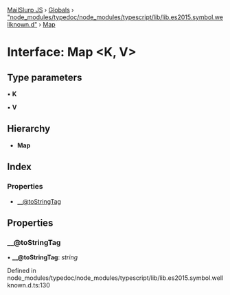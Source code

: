 [MailSlurp JS](../README.md) › [Globals](../globals.md) › ["node_modules/typedoc/node_modules/typescript/lib/lib.es2015.symbol.wellknown.d"](../modules/_node_modules_typedoc_node_modules_typescript_lib_lib_es2015_symbol_wellknown_d_.md) › [Map](_node_modules_typedoc_node_modules_typescript_lib_lib_es2015_symbol_wellknown_d_.map.md)

# Interface: Map <**K, V**>

## Type parameters

▪ **K**

▪ **V**

## Hierarchy

* **Map**

## Index

### Properties

* [__@toStringTag](_node_modules_typedoc_node_modules_typescript_lib_lib_es2015_symbol_wellknown_d_.map.md#__@tostringtag)

## Properties

###  __@toStringTag

• **__@toStringTag**: *string*

Defined in node_modules/typedoc/node_modules/typescript/lib/lib.es2015.symbol.wellknown.d.ts:130
